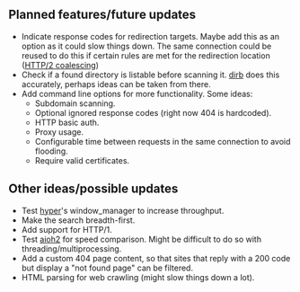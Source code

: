 ## Planned features/future updates ##
* Indicate response codes for redirection targets. Maybe add this as an option as it could slow things down. The same connection could be reused to do this if certain rules are met for the redirection location ([HTTP/2 coalescing](https://daniel.haxx.se/blog/2016/08/18/http2-connection-coalescing/))
* Check if a found directory is listable before scanning it. [dirb](https://gitlab.com/kalilinux/packages/dirb/) does this accurately, perhaps ideas can be taken from there.
* Add command line options for more functionality. Some ideas:
	- Subdomain scanning.
	- Optional ignored response codes (right now 404 is hardcoded).
	- HTTP basic auth.
	- Proxy usage.
	- Configurable time between requests in the same connection to avoid flooding.
	- Require valid certificates.

## Other ideas/possible updates ##
* Test [hyper](https://github.com/Lukasa/hyper)'s window_manager to increase throughput.
* Make the search breadth-first.
* Add support for HTTP/1.
* Test [aioh2](https://github.com/decentfox/aioh2) for speed comparison. Might be difficult to do so with threading/multiprocessing.
* Add a custom 404 page content, so that sites that reply with a 200 code but display a "not found page" can be filtered. 
* HTML parsing for web crawling (might slow things down a lot).

